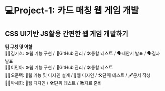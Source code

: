 # 💻Project-1: 카드 매칭 웹 게임 개발
## CSS UI기반 JS활용 간편한 웹 게임 개발하기

**팀 구성 및 역할**<br>
👨‍🦱김기호: ⚙️웹 기능 구현 / 📂GitHub 관리 / 🛠️통합 테스트 / 🗣️제안서 발표 / 🗣️결과 발표<br>
👩‍🦱이민아: ⚙️웹 기능 구현 / 📂GitHub 관리 / 🛠️통합 테스트<br>
🙍‍♂️오준택: 📝웹 기능 및 디자인 설계 / 🎨웹 디자인 / 🛠️단위 테스트 / 🖋️문서 작성<br>
👱‍♀️박세희: 🎨웹 디자인 / 🛠️단위 테스트 / 📚자료 준비
